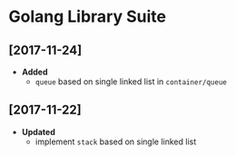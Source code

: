 # Golang Library Suite  

## [2017-11-24]  
+ **Added**  
  - `queue` based on single linked list in `container/queue`   

## [2017-11-22]  
+ **Updated**  
  - implement `stack` based on single linked list  
